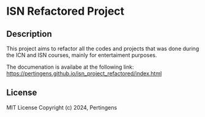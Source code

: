 # ISN Refactored Project

## Description

This project aims to refactor all the codes and projects that was done during 
the ICN and ISN courses, mainly for entertaiment purposes.

The documenation is availabe at the following link: https://pertingens.github.io/isn_project_refactored/index.html


## License

MIT License
Copyright (c) 2024, Pertingens
